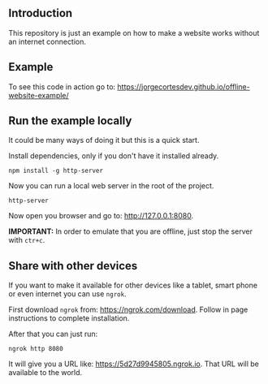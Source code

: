 ## Introduction

This repository is just an example on how to make a website works without an internet connection.

## Example
To see this code in action go to: https://jorgecortesdev.github.io/offline-website-example/

## Run the example locally

It could be many ways of doing it but this is a quick start. 

Install dependencies, only if you don't have it installed already.
```
npm install -g http-server
```

Now you can run a local web server in the root of the project.

```
http-server
```

Now open you browser and go to: http://127.0.0.1:8080.

**IMPORTANT:** In order to emulate that you are offline, just stop the server with `ctr+c`.

## Share with other devices

If you want to make it available for other devices like a tablet, smart phone or even internet you can use `ngrok`.

First download `ngrok` from: https://ngrok.com/download. Follow in page instructions to complete installation. 

After that you can just run:

```
ngrok http 8080
```

It will give you a URL like: https://5d27d9945805.ngrok.io. That URL will be available to the world. 
